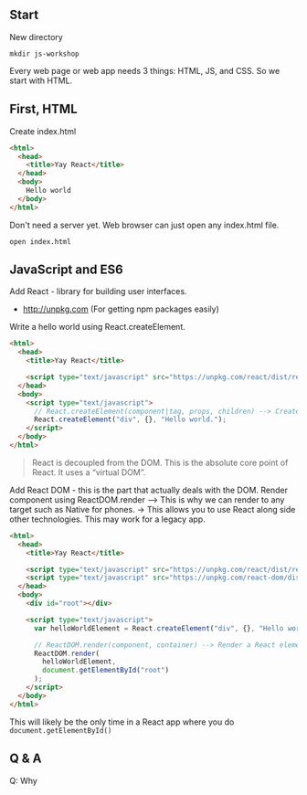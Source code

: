 ## Start

New directory
```
mkdir js-workshop
```
Every web page or web app needs 3 things: HTML, JS, and CSS. So we start with HTML.


## First, HTML

Create index.html

```html
<html>
  <head>
    <title>Yay React</title>
  </head>
  <body>
    Hello world
  </body>
</html>
```

Don't need a server yet. Web browser can just open any index.html file.

```
open index.html
```

## JavaScript and ES6

Add React - library for building user interfaces.
- http://unpkg.com (For getting npm packages easily)

Write a hello world using React.createElement.

```html
<html>
  <head>
    <title>Yay React</title>

    <script type="text/javascript" src="https://unpkg.com/react/dist/react.min.js"></script>
  </head>
  <body>
    <script type="text/javascript">
      // React.createElement(component|tag, props, children) --> Create and return a new React element
      React.createElement("div", {}, "Hello world.");
    </script>
  </body>
</html>
```
> React is decoupled from the DOM. This is the absolute core point of React. It uses a “virtual DOM”.

Add React DOM - this is the part that actually deals with the DOM.
Render component using ReactDOM.render
—> This is why we can render to any target such as Native for phones.
-> This allows you to use React along side other technologies. This may work for a legacy app.

```html
<html>
  <head>
    <title>Yay React</title>

    <script type="text/javascript" src="https://unpkg.com/react/dist/react.min.js"></script>
    <script type="text/javascript" src="https://unpkg.com/react-dom/dist/react-dom.min.js"></script>
  </head>
  <body>
    <div id="root"></div>

    <script type="text/javascript">
      var helloWorldElement = React.createElement("div", {}, "Hello world.");

      // ReactDOM.render(component, container) --> Render a React element into the DOM in the supplied container
      ReactDOM.render(
        helloWorldElement,
        document.getElementById("root")
      );
    </script>
  </body>
</html>
```

This will likely be the only time in a React app where you do `document.getElementById()`


## Q & A

Q: Why <script> tags in head and at bottom?
A: In <head> blocks content from rendering, end of body does not. So we don't want anything else to happen until React is loaded, then we can execute the <script> tag in the body immediately.
